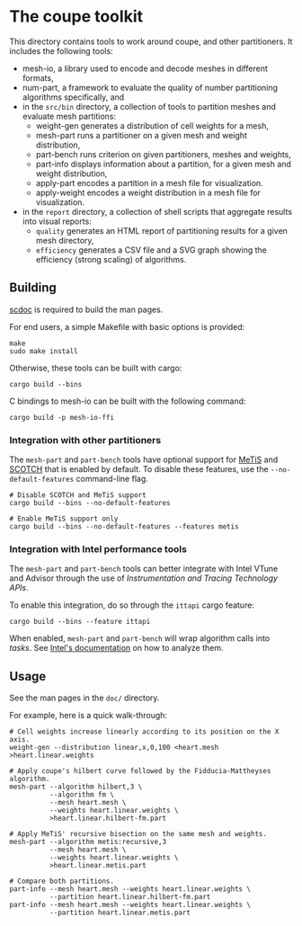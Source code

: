 # The coupe toolkit

This directory contains tools to work around coupe, and other partitioners. It
includes the following tools:

- mesh-io, a library used to encode and decode meshes in different formats,
- num-part, a framework to evaluate the quality of number partitioning
  algorithms specifically, and
- in the `src/bin` directory, a collection of tools to partition meshes and
  evaluate mesh partitions:
    - weight-gen generates a distribution of cell weights for a mesh,
    - mesh-part runs a partitioner on a given mesh and weight distribution,
    - part-bench runs criterion on given partitioners, meshes and weights,
    - part-info displays information about a partition, for a given mesh and
      weight distribution,
    - apply-part encodes a partition in a mesh file for visualization.
    - apply-weight encodes a weight distribution in a mesh file for
      visualization.
- in the `report` directory, a collection of shell scripts that aggregate
  results into visual reports:
    - `quality` generates an HTML report of partitioning results for a given
      mesh directory,
    - `efficiency` generates a CSV file and a SVG graph showing the efficiency
      (strong scaling) of algorithms.

## Building

[scdoc] is required to build the man pages.

For end users, a simple Makefile with basic options is provided:

```
make
sudo make install
```

Otherwise, these tools can be built with cargo:

```
cargo build --bins
```

C bindings to mesh-io can be built with the following command:

```
cargo build -p mesh-io-ffi
```

### Integration with other partitioners

The `mesh-part` and `part-bench` tools have optional support for [MeTiS] and
[SCOTCH] that is enabled by default.  To disable these features, use the
`--no-default-features` command-line flag.

```
# Disable SCOTCH and MeTiS support
cargo build --bins --no-default-features

# Enable MeTiS support only
cargo build --bins --no-default-features --features metis
```

### Integration with Intel performance tools

The `mesh-part` and `part-bench` tools can better integrate with Intel VTune and
Advisor through the use of *Instrumentation and Tracing Technology APIs*.

To enable this integration, do so through the `ittapi` cargo feature:

```
cargo build --bins --feature ittapi
```

When enabled, `mesh-part` and `part-bench` will wrap algorithm calls into
*tasks*. See [Intel's documentation][intel] on how to analyze them.

## Usage

See the man pages in the `doc/` directory.

For example, here is a quick walk-through:

```shell
# Cell weights increase linearly according to its position on the X axis.
weight-gen --distribution linear,x,0,100 <heart.mesh >heart.linear.weights

# Apply coupe's hilbert curve followed by the Fidducia-Mattheyses algorithm.
mesh-part --algorithm hilbert,3 \
          --algorithm fm \
          --mesh heart.mesh \
          --weights heart.linear.weights \
          >heart.linear.hilbert-fm.part

# Apply MeTiS' recursive bisection on the same mesh and weights.
mesh-part --algorithm metis:recursive,3
          --mesh heart.mesh \
          --weights heart.linear.weights \
          >heart.linear.metis.part

# Compare both partitions.
part-info --mesh heart.mesh --weights heart.linear.weights \
          --partition heart.linear.hilbert-fm.part
part-info --mesh heart.mesh --weights heart.linear.weights \
          --partition heart.linear.metis.part
```

[intel]: https://www.intel.com/content/www/us/en/develop/documentation/vtune-help/top/analyze-performance/code-profiling-scenarios/task-analysis.html#task-analysis_TOP_TASKS
[MeTiS]: https://github.com/LIHPC-Computational-Geometry/metis-rs
[SCOTCH]: https://github.com/LIHPC-Computational-Geometry/scotch-rs
[scdoc]: https://sr.ht/~sircmpwn/scdoc/
